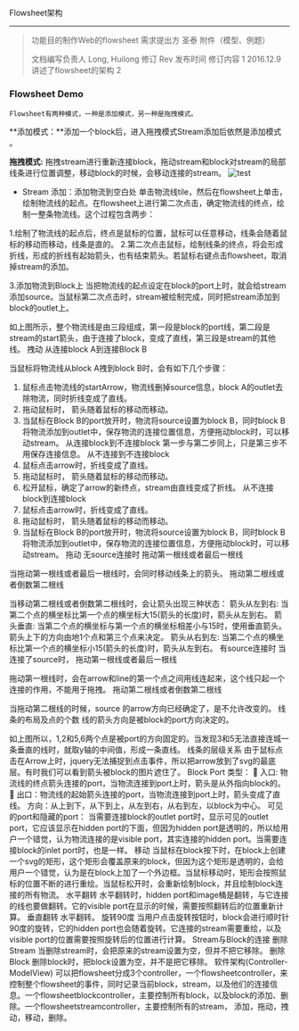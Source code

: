#
Flowsheet架构

---

> 功能目的制作Web的flowsheet 需求提出方 圣泰 附件（模型、例题）
>
> 文档编写负责人 Long, Huilong 修订 Rev 发布时间 修订内容 1 2016.12.9 讲述了flowsheet的架构 2

### **Flowsheet Demo**

```
Flowsheet有两种模式，一种是添加模式，另一种是拖拽模式。
```

**添加模式：**添加一个block后，进入拖拽模式Stream添加后依然是添加模式 。

**拖拽模式:** 拖拽stream进行重新连接block，拖动stream和block对stream的局部线条进行位置调整，移动block的时候，会移动连接的stream。
![test]('/images/001.jpg')
* Stream 添加：添加物流到空白处 单击物流线tile，然后在flowsheet上单击，绘制物流线的起点。在flowsheet上进行第二次点击，确定物流线的终点，绘制一整条物流线。这个过程包含两步：

1.绘制了物流线的起点后，终点是鼠标的位置，鼠标可以任意移动，线条会随着鼠标的移动而移动，线条是直的。
2.第二次点击鼠标，绘制线条的终点，将会形成折线，形成的折线有起始箭头，也有结束箭头。若鼠标右键点击flowsheet，取消掉stream的添加。

3.添加物流到Block上 当把物流线的起点设定在block的port上时，就会给stream添加source。当鼠标第二次点击时，stream被绘制完成，同时把stream添加到block的outlet上。

如上图所示，整个物流线是由三段组成，第一段是block的port线，第二段是stream的start箭头，由于连接了block，变成了直线，第三段是stream的其他线。 拽动 从连接block A到连接Block B

当鼠标将物流线从block A拽到block B时，会有如下几个步骤：

1. 鼠标点击物流线的startArrow，物流线删掉source信息，block A的outlet去除物流，同时折线变成了直线。
2. 拖动鼠标时， 箭头随着鼠标的移动而移动。
3. 当鼠标在Block B的port放开时，物流将source设置为block B，同时block B 将物流添加到outlet中，保存物流的连接位置信息，方便拖动block时，可以移动stream。 从连接block到不连接block 第一步与第二步同上，只是第三步不用保存连接信息。 从不连接到不连接block
4. 鼠标点击arrow时，折线变成了直线。
5. 拖动鼠标时， 箭头随着鼠标的移动而移动。
6. 松开鼠标，确定了arrow的新终点，stream由直线变成了折线。 从不连接block到连接block
7. 鼠标点击arrow时，折线变成了直线。
8. 拖动鼠标时， 箭头随着鼠标的移动而移动。
9. 当鼠标在Block B的port放开时，物流将source设置为block B，同时block B 将物流添加到outlet中，保存物流的连接位置信息，方便拖动block时，可以移动stream。 拖动 无source连接时 拖动第一根线或者最后一根线

当拖动第一根线或者最后一根线时，会同时移动线条上的箭头。 拖动第二根线或者倒数第二根线

当移动第二根线或者倒数第二根线时，会让箭头出现三种状态： 箭头从左到右: 当第二个点的横坐标比第一个点的横坐标大15\(箭头的长度\)时，箭头从左到右。 箭头垂直: 当第二个点的横坐标与第一个点的横坐标相差小与15时，使用垂直箭头。箭头上下的方向由地1个点和第三个点来决定。 箭头从右到左: 当第二个点的横坐标比第一个点的横坐标小15\(箭头的长度\)时，箭头从左到右。 有source连接时 当连接了source时， 拖动第一根线或者最后一根线

拖动第一根线时，会在arrow和line的第一个点之间用线连起来，这个线只起一个连接的作用，不能用于拖拽。 拖动第二根线或者倒数第二根线

当拖动第二根线的时候，source 的arrow方向已经确定了，是不允许改变的。 线条的布局及点的个数 线的箭头方向是被block的port方向决定的。

如上图所以，1,2和5,6两个点是被port的方向固定的。当发现3和5无法直接连城一条垂直的线时，就取y轴的中间值，形成一条直线。 线条的层级关系 由于鼠标点击在Arrow上时，jquery无法捕捉到点击事件，所以把arrow放到了svg的最底层。有时我们可以看到箭头被block的图片遮住了。 Block Port 类型：  入口: 物流线的终点箭头连接的port，当物流连接到port上时，箭头是从外指向block的。  出口：物流线的起始箭头连接的port，当物流连接到port上时，箭头变成了直线。 方向：从上到下，从下到上，从左到右，从右到左，以block为中心。 可见的port和隐藏的port： 当需要连接block的outlet port时，显示可见的outlet port，它应该显示在hidden port的下面，但因为hidden port是透明的，所以给用户一个错觉，认为物流连接的是visible port，其实连接的hidden port。当需要连接block的inlet port时，也是一样。 移动 当鼠标在block按下时，在block上创建一个svg的矩形，这个矩形会覆盖原来的block，但因为这个矩形是透明的，会给用户一个错觉，认为是在block上加了一个外边框。当鼠标移动时，矩形会按照鼠标的位置不断的进行重绘。当鼠标松开时，会重新绘制block，并且绘制block连接的所有物流。 水平翻转 水平翻转时，hidden port和image桶是翻转，与它连接的线也要做翻转。它的visible port在显示的时候，需要按照翻转后的位置重新计算。 垂直翻转 水平翻转。 旋转90度 当用户点击旋转按钮时，block会进行顺时针90度的旋转，它的hidden port也会随着旋转。它连接的stream需要重绘，以及visible port的位置需要按照旋转后的位置进行计算。 Stream与Block的连接 删除Stream 当删除stream时，会把原来的stream设置为空，但并不把它移除。 删除Block 删除block时，把block设置为空，并不是把它移除。 软件架构\(Controller-ModelView\) 可以把flowsheet分成3个controller，一个flowsheetcontroller，来控制整个flowsheet的事件，同时记录当前block，stream，以及他们的连接信息。一个flowsheetblockcontroller，主要控制所有block，以及block的添加、删除。一个flowsheetstreamcontroller，主要控制所有的stream， 添加，拖动，拽动，移动，删除。
